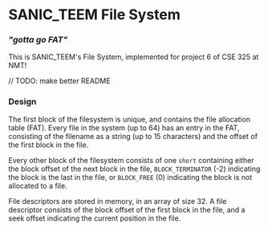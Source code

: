 # SANIC_TEEM File System
### *"gotta go FAT"*

This is SANIC_TEEM's File System, implemented for project 6 of CSE 325 at NMT!

// TODO: make better README

### Design

The first block of the filesystem is unique, and contains the file allocation table (FAT). Every file in the system (up to 64) has an entry in the FAT, consisting of the filename as a string (up to 15 characters) and the offset of the first block in the file.

Every other block of the filesystem consists of one `short` containing either the block offset of the next block in the file, `BLOCK_TERMINATOR` (-2) indicating the block is the last in the file, or `BLOCK_FREE` (0) indicating the block is not allocated to a file.

File descriptors are stored in memory, in an array of size 32. A file descriptor consists of the block offset of the first block in the file, and a seek offset indicating the current position in the file.